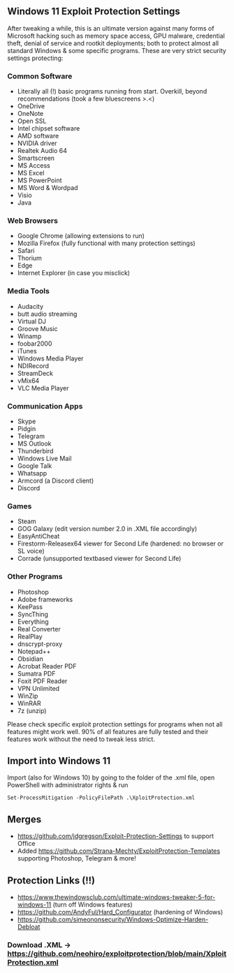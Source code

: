## Windows 11 Exploit Protection Settings

After tweaking a while, this is an ultimate version against many forms of Microsoft hacking such as memory space access, GPU malware, credential theft, denial of service and rootkit deployments; both to protect almost all standard Windows & some specific programs. These are very strict security settings protecting:

### Common Software

- Literally all (!) basic programs running from start. Overkill, beyond recommendations
(took a few bluescreens >.<)
- OneDrive
- OneNote
- Open SSL
- Intel chipset software
- AMD software
- NVIDIA driver
- Realtek Audio 64
- Smartscreen
- MS Access
- MS Excel
- MS PowerPoint
- MS Word & Wordpad
- Visio
- Java

### Web Browsers

- Google Chrome (allowing extensions to run)
- Mozilla Firefox (fully functional with many protection settings)
- Safari
- Thorium
- Edge
- Internet Explorer (in case you misclick)

### Media Tools

- Audacity
- butt audio streaming
- Virtual DJ
- Groove Music
- Winamp
- foobar2000
- iTunes
- Windows Media Player
- NDIRecord
- StreamDeck
- vMix64
- VLC Media Player

### Communication Apps

- Skype
- Pidgin
- Telegram
- MS Outlook
- Thunderbird
- Windows Live Mail
- Google Talk
- Whatsapp
- Armcord (a Discord client)
- Discord

### Games

- Steam
- GOG Galaxy (edit version number 2.0 in .XML file accordingly)
- EasyAntiCheat
- Firestorm-Releasex64 viewer for Second Life (hardened: no browser or SL voice)
- Corrade (unsupported textbased viewer for Second Life)

### Other Programs

- Photoshop
- Adobe frameworks
- KeePass
- SyncThing
- Everything
- Real Converter
- RealPlay
- dnscrypt-proxy
- Notepad++
- Obsidian
- Acrobat Reader PDF
- Sumatra PDF
- Foxit PDF Reader
- VPN Unlimited
- WinZip
- WinRAR
- 7z (unzip)


Please check specific exploit protection settings for programs when not all features might work well. 90% of all features are fully tested and their features work without the need to tweak less strict.



## Import into Windows 11
Import (also for Windows 10) by going to the folder of the .xml file, open PowerShell with administrator rights & run

`Set-ProcessMitigation -PolicyFilePath .\XploitProtection.xml`



## Merges

- https://github.com/jdgregson/Exploit-Protection-Settings to support Office
- Added https://github.com/Strana-Mechty/ExploitProtection-Templates supporting Photoshop, Telegram & more!

## Protection Links (!!)

  - https://www.thewindowsclub.com/ultimate-windows-tweaker-5-for-windows-11 (turn off Windows features)
  - https://github.com/AndyFul/Hard_Configurator (hardening of Windows)
  - https://github.com/simeononsecurity/Windows-Optimize-Harden-Debloat


### Download .XML -> https://github.com/neohiro/exploitprotection/blob/main/XploitProtection.xml
